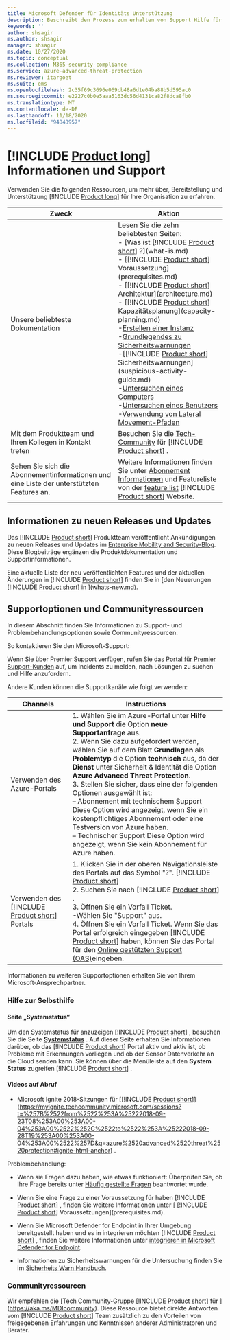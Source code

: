 ```yaml
---
title: Microsoft Defender für Identitäts Unterstützung
description: Beschreibt den Prozess zum erhalten von Support Hilfe für Microsoft Defender für Identity.
keywords: ''
author: shsagir
ms.author: shsagir
manager: shsagir
ms.date: 10/27/2020
ms.topic: conceptual
ms.collection: M365-security-compliance
ms.service: azure-advanced-threat-protection
ms.reviewer: itargoet
ms.suite: ems
ms.openlocfilehash: 2c35f69c3696e069cb48a6d1e04ba88b5d595ac0
ms.sourcegitcommit: e2227c0b0e5aaa5163dc56d4131ca82f8dca8fb0
ms.translationtype: MT
ms.contentlocale: de-DE
ms.lasthandoff: 11/18/2020
ms.locfileid: "94848957"
---
```

# <a name="product-long-information-and-support"></a>[!INCLUDE [Product long](includes/product-long.md)] Informationen und Support

Verwenden Sie die folgenden Ressourcen, um mehr über, Bereitstellung und Unterstützung [!INCLUDE [Product long](includes/product-long.md)] für Ihre Organisation zu erfahren.

|Zweck|Aktion|
|----|----|
|Unsere beliebteste Dokumentation|Lesen Sie die zehn beliebtesten Seiten:<br>- [Was ist [!INCLUDE [Product short](includes/product-short.md)] ?](what-is.md)<br>- [[!INCLUDE [Product short](includes/product-short.md)] Voraussetzung](prerequisites.md)<br>- [[!INCLUDE [Product short](includes/product-short.md)] Architektur](architecture.md)<br>- [[!INCLUDE [Product short](includes/product-short.md)] Kapazitätsplanung](capacity-planning.md)<br>-[Erstellen einer Instanz](install-step1.md)<br>-[Grundlegendes zu Sicherheitswarnungen](understanding-security-alerts.md)<br>-[[!INCLUDE [Product short](includes/product-short.md)] Sicherheitswarnungen](suspicious-activity-guide.md)<br>-[Untersuchen eines Computers](investigate-a-computer.md)<br>-[Untersuchen eines Benutzers](investigate-a-user.md)<br>-[Verwendung von Lateral Movement-Pfaden](investigate-lateral-movement-path.md)
|Mit dem Produktteam und Ihren Kollegen in Kontakt treten|Besuchen Sie die [Tech-Community](https://techcommunity.microsoft.com/t5/Azure-Advanced-Threat-Protection/bd-p/AzureAdvancedThreatProtection) für [!INCLUDE [Product short](includes/product-short.md)] .|
|Sehen Sie sich die Abonnementinformationen und eine Liste der unterstützten Features an.|Weitere Informationen finden Sie unter [Abonnement Informationen](https://www.microsoft.com/cloud-platform/azure-information-protection-pricing) und Featureliste von der [feature list](https://www.microsoft.com/cloud-platform/azure-information-protection-features) [!INCLUDE [Product short](includes/product-short.md)] Website.|

## <a name="information-about-new-releases-and-updates"></a>Informationen zu neuen Releases und Updates

Das [!INCLUDE [Product short](includes/product-short.md)] Produktteam veröffentlicht Ankündigungen zu neuen Releases und Updates im [Enterprise Mobility and Security-Blog](https://cloudblogs.microsoft.com/enterprisemobility/author/microsoft-advanced-threat-analytics-team/). Diese Blogbeiträge ergänzen die Produktdokumentation und Supportinformationen.

Eine aktuelle Liste der neu veröffentlichten Features und der aktuellen Änderungen in [!INCLUDE [Product short](includes/product-short.md)] finden Sie in [den Neuerungen [!INCLUDE [Product short](includes/product-short.md)] in ](whats-new.md).

## <a name="support-options-and-community-resources"></a>Supportoptionen und Communityressourcen

In diesem Abschnitt finden Sie Informationen zu Support- und Problembehandlungsoptionen sowie Communityressourcen.

So kontaktieren Sie den Microsoft-Support:

Wenn Sie über Premier Support verfügen, rufen Sie das [Portal für Premier Support-Kunden](https://premier.microsoft.com/) auf, um Incidents zu melden, nach Lösungen zu suchen und Hilfe anzufordern.

Andere Kunden können die Supportkanäle wie folgt verwenden:

| Channels|Instructions|
|------|-----|
|Verwenden des Azure-Portals|1. Wählen Sie im Azure-Portal unter **Hilfe und Support** die Option **neue Supportanfrage** aus. <br>2. Wenn Sie dazu aufgefordert werden, wählen Sie auf dem Blatt **Grundlagen** als **Problemtyp** die Option **technisch** aus, da der **Dienst** unter Sicherheit & Identität die Option **Azure Advanced Threat Protection**. <br>3. Stellen Sie sicher, dass eine der folgenden Optionen ausgewählt ist:<br>– Abonnement mit technischem Support Diese Option wird angezeigt, wenn Sie ein kostenpflichtiges Abonnement oder eine Testversion von Azure haben.<br>– Technischer Support Diese Option wird angezeigt, wenn Sie kein Abonnement für Azure haben.|
|Verwenden des [!INCLUDE [Product short](includes/product-short.md)] Portals| 1. Klicken Sie in der oberen Navigationsleiste des Portals auf das Symbol "?". [!INCLUDE [Product short](includes/product-short.md)]<br>2. Suchen Sie nach [!INCLUDE [Product short](includes/product-short.md)] .<br>3. Öffnen Sie ein Vorfall Ticket.<br>-Wählen Sie "Support" aus.<br>4. Öffnen Sie ein Vorfall Ticket. Wenn Sie das Portal erfolgreich eingegeben [!INCLUDE [Product short](includes/product-short.md)] haben, können Sie das Portal für den [Online gestützten Support (OAS)](https://support.microsoft.com/assistedsupportproducts)eingeben. |

Informationen zu weiteren Supportoptionen erhalten Sie von Ihrem Microsoft-Ansprechpartner.

### <a name="self-help"></a>Hilfe zur Selbsthilfe

#### <a name="system-status-page"></a>Seite „Systemstatus“

Um den Systemstatus für anzuzeigen [!INCLUDE [Product short](includes/product-short.md)] , besuchen Sie die Seite [**Systemstatus**](https://health.atp.azure.com/) . Auf dieser Seite erhalten Sie Informationen darüber, ob das [!INCLUDE [Product short](includes/product-short.md)] Portal aktiv und aktiv ist, ob Probleme mit Erkennungen vorliegen und ob der Sensor Datenverkehr an die Cloud senden kann. Sie können über die Menüleiste auf den **System Status** zugreifen [!INCLUDE [Product short](includes/product-short.md)] .

#### <a name="on-demand-videos"></a>Videos auf Abruf

- Microsoft Ignite 2018-Sitzungen für [[!INCLUDE [Product short](includes/product-short.md)]](https://myignite.techcommunity.microsoft.com/sessions?t=%257B%2522from%2522%253A%25222018-09-23T08%253A00%253A00-04%253A00%2522%252C%2522to%2522%253A%25222018-09-28T19%253A00%253A00-04%253A00%2522%257D&q=azure%2520advanced%2520threat%2520protection#ignite-html-anchor) .

Problembehandlung:

- Wenn sie Fragen dazu haben, wie etwas funktioniert: Überprüfen Sie, ob Ihre Frage bereits unter [Häufig gestellte Fragen](technical-faq.md) beantwortet wurde.

- Wenn Sie eine Frage zu einer Voraussetzung für haben [!INCLUDE [Product short](includes/product-short.md)] , finden Sie weitere Informationen unter [ [!INCLUDE [Product short](includes/product-short.md)] Voraussetzungen](prerequisites.md).

- Wenn Sie Microsoft Defender for Endpoint in Ihrer Umgebung bereitgestellt haben und es in integrieren möchten [!INCLUDE [Product short](includes/product-short.md)] , finden Sie weitere Informationen unter [integrieren in Microsoft Defender for Endpoint](integrate-mde.md).

- Informationen zu Sicherheitswarnungen für die Untersuchung finden Sie im [Sicherheits Warn Handbuch](suspicious-activity-guide.md).

### <a name="community-resources"></a>Communityressourcen

Wir empfehlen die [Tech Community-Gruppe [!INCLUDE [Product short](includes/product-short.md)] für ](https://aka.ms/MDIcommunity). Diese Ressource bietet direkte Antworten vom [!INCLUDE [Product short](includes/product-short.md)] Team zusätzlich zu den Vorteilen von freigegebenen Erfahrungen und Kenntnissen anderer Administratoren und Berater.
